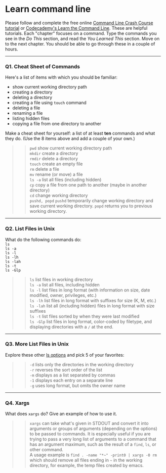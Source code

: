 # Learn command line

Please follow and complete the free online [Command Line Crash Course
tutorial](https://web.archive.org/web/20160708171659/http://cli.learncodethehardway.org/book/) or [Codecademy's Learn the Command Line](https://www.codecademy.com/learn/learn-the-command-line). These are helpful tutorials. Each "chapter" focuses on a command. Type the commands you see in the _Do This_ section, and read the _You Learned This_ section. Move on to the next chapter. You should be able to go through these in a couple of hours.

---

### Q1.  Cheat Sheet of Commands  

Here's a list of items with which you should be familiar:  
* show current working directory path
* creating a directory
* deleting a directory
* creating a file using `touch` command
* deleting a file
* renaming a file
* listing hidden files
* copying a file from one directory to another

Make a cheat sheet for yourself: a list of at least **ten** commands and what they do.  (Use the 8 items above and add a couple of your own.)  

> > `pwd` show current working directory path  
> > `mkdir` create a directory  
> > `rmdir` delete a directory  
> > `touch` create an empty file  
> > `rm` delete a file  
> > `mv`  rename (or move) a file  
> > `ls -a` list all files (including hidden)  
> > `cp` copy a file from one path to another (maybe in another directory)  
> > `cd` change working directory  
> > `pushd, popd` `pushd` temporarily change working directory and save current working directory. `popd` returns you to previous working directory.  

---

### Q2.  List Files in Unix   

What do the following commands do:  
`ls`  
`ls -a`  
`ls -l`  
`ls -lh`  
`ls -lah`  
`ls -t`  
`ls -Glp`  

> > `ls` list files in working directory  
> > `ls -a` list all files, including hidden  
> > `ls -l` list files in long format (with information on size, date modified, owner, privileges, etc.)  
> > `ls -lh` list files in long format with suffixes for size (K, M, etc.)  
> > `ls -lah` list all (including hidden) files in long format with size suffixes  
> > `ls -t` list files sorted by when they were last modified  
> > `ls -Glp` list files in long format, color-coded by filetype, and displaying directories with a `/` at the end.  

---

### Q3.  More List Files in Unix  

Explore these other [ls options](http://www.techonthenet.com/unix/basic/ls.php) and pick 5 of your favorites:

> > `-d` lists only the directories in the working directory  
> > `-r` reverses the sort order of the list  
> > `-m` displays as a list separated by commas  
> > `-1` displays each entry on a separate line  
> > `-g` uses long format, but omits the owner name   

---

### Q4.  Xargs   

What does `xargs` do? Give an example of how to use it.

> > `xargs` can take what's given in STDOUT and convert it into arguments or groups of arguments (depending on the options) to be passed to commands. It is especially useful if you are trying to pass a very long list of arguments to a command that has an argument maximum, such as the result of a `find`, `ls`, or other command.   
>> A usage example is `find . -name "*~" -print0 | xargs -0 rm` which should remove all files ending in `~` in the working directory, for example, the temp files created by emacs.  
 

